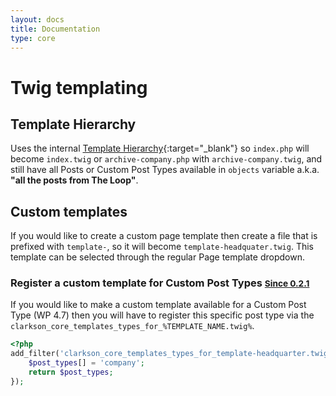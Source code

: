 ```yaml
---
layout: docs
title: Documentation
type: core
---
```

# Twig templating  

## Template Hierarchy
Uses the internal [Template Hierarchy](https://developer.wordpress.org/themes/basics/template-hierarchy/){:target="_blank"}
so `index.php` will become `index.twig` or `archive-company.php` with `archive-company.twig`, and still have all Posts or Custom Post Types available in `objects` variable a.k.a. __"all the posts from The Loop"__.

## Custom templates
If you would like to create a custom page template then create a file that is prefixed with `template-`, so it will become `template-headquater.twig`. This template can be selected through the regular Page template dropdown.

### Register a custom template for Custom Post Types <small><ins>Since 0.2.1</ins></small> 
If you would like to make a custom template available for a Custom Post Type (WP 4.7) then you will have to register this specific post type via the  `clarkson_core_templates_types_for_%TEMPLATE_NAME.twig%`.

~~~php
<?php
add_filter('clarkson_core_templates_types_for_template-headquarter.twig', function( $post_types ){
    $post_types[] = 'company';
    return $post_types;
});
~~~
